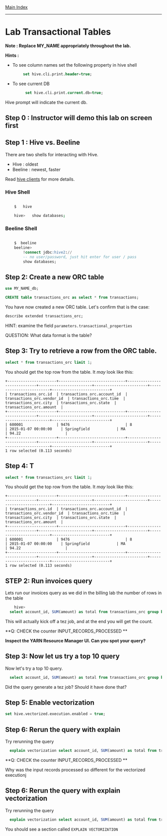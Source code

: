 <link nsarel='stylesheet' href='../assets/css/main.css'/>

[Main Index](../../README.md)

-----

# Lab  Transactional Tables

**Note : Replace MY_NAME appropriately throughout the lab.**

**Hints :**

* To see column names set the following property in hive shell
```sql
        set hive.cli.print.header=true;
```

* To see current DB
```sql
         set hive.cli.print.current.db=true;
```
Hive prompt will indicate the current db.


## Step 0 : Instructor will demo this lab on screen first

## Step 1 : Hive vs. Beeline
There are two shells for interacting with Hive.
* Hive : oldest
* Beeline : newest, faster

Read  [hive clients](../README.md) for more details.

### Hive Shell
```bash

    $   hive

    hive>   show databases;
```

### Beeline Shell
```sql

    $  beeline
    beeline>   
        !connect jdbc:hive2://
        -- no user/password, just hit enter for user / pass
        show databases;

```

## Step 2: Create a new ORC table

```sql
use MY_NAME_db;

CREATE table transactions_orc as select * from transactions;

```

You have now created a new ORC table.  Let's confirm that is the case:

```sql
describe extended transactions_orc;
```

HINT: examine the field `parameters.transactional_properties`

QUESTION: What data format is the table?



## Step 3: Try to retrieve a row from the ORC table.

```sql
select * from transactions_orc limit 1;
```

You should get the top row from the table.  It *may* look like this:

```console
+----------------------+------------------------------+-----------------------------+------------------------+------------------------+-------------------------+--------------------------+
| transactions_orc.id  | transactions_orc.account_id  | transactions_orc.vendor_id  | transactions_orc.time  | transactions_orc.city  | transactions_orc.state  | transactions_orc.amount  |
+----------------------+------------------------------+-----------------------------+------------------------+------------------------+-------------------------+--------------------------+
| 600001               | 9476                         | 8                           | 2015-01-07 00:00:00    | Springfield            | MA                      | 94.22                    |
+----------------------+------------------------------+-----------------------------+------------------------+------------------------+-------------------------+--------------------------+
1 row selected (0.113 seconds)
```


## Step 4: T

```sql
select * from transactions_orc limit 1;
```

You should get the top row from the table.  It *may* look like this:

```console
+----------------------+------------------------------+-----------------------------+------------------------+------------------------+-------------------------+--------------------------+
| transactions_orc.id  | transactions_orc.account_id  | transactions_orc.vendor_id  | transactions_orc.time  | transactions_orc.city  | transactions_orc.state  | transactions_orc.amount  |
+----------------------+------------------------------+-----------------------------+------------------------+------------------------+-------------------------+--------------------------+
| 600001               | 9476                         | 8                           | 2015-01-07 00:00:00    | Springfield            | MA                      | 94.22                    |
+----------------------+------------------------------+-----------------------------+------------------------+------------------------+-------------------------+--------------------------+
1 row selected (0.113 seconds)
```


## STEP 2:  Run invoices query
Lets run our invoices query as we did in the billing lab the number of rows in the table
```sql
    hive>
  select account_id, SUM(amount) as total from transactions_orc group by account_id order by total desc;
```

This will actually kick off a tez job, and at the end you will get the count.


**Q: CHECK the counter INPUT_RECORDS_PROCESSED **




**Inspect the YARN Resource Manager UI.  Can you spot your query?**


## Step 3: Now let us try a top 10 query

Now let's try a top 10 query.

```sql
  select account_id, SUM(amount) as total from transactions_orc group by account_id order by total desc limit 10;
```

Did the query generate a tez job?  Should it have done that?


## Step 5: Enable vectorization

```sql
set hive.vectorized.execution.enabled = true;
```

## Step 6: Rerun the query with explain

Try rerunning the query

```sql
  explain vectorization select account_id, SUM(amount) as total from transactions_orc group by account_id order by total desc limit 10;
```

**Q: CHECK the counter INPUT_RECORDS_PROCESSED **

Why was the input records processed so different for the vectorized executionj

## Step 6: Rerun the query with explain vectorization

Try rerunning the query

```sql
  explain vectorization select account_id, SUM(amount) as total from transactions_orc group by account_id order by total desc limit 10;
```


You should see a section called `EXPLAIN VECTORIZATION`






